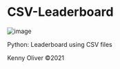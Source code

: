 # CSV-Leaderboard

![image](https://www.codefactor.io/repository/github/KennyOliver/csv-leaderboard/badge)

Python: Leaderboard using CSV files

Kenny Oliver ©2021
